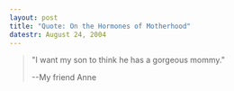 ```yaml
---
layout: post
title: "Quote: On the Hormones of Motherhood"
datestr: August 24, 2004
---
```


> "I want my son to think he has a gorgeous mommy."
>
> --My friend Anne
